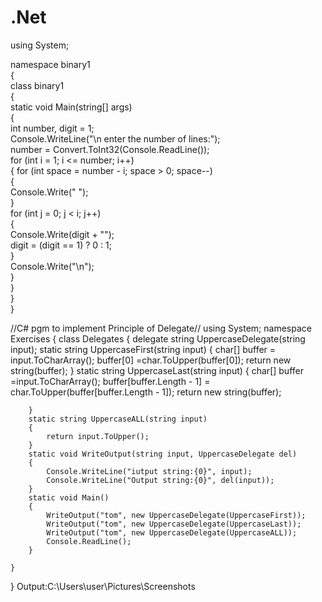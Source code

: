 # .Net
using System;<br>

namespace binary1<br>
{<br>
    class binary1<br>
    {<br>
        static void Main(string[] args)<br>
        {<br>
            int number, digit = 1;<br>
            Console.WriteLine("\n enter the number of lines:");<br>
            number = Convert.ToInt32(Console.ReadLine());<br>
            for (int i = 1; i <= number; i++)<br>
            {
                for (int space = number - i; space > 0; space--)<br>
                {<br>
                    Console.Write(" ");<br>
                }<br>
                for (int j = 0; j < i; j++)<br>
                {<br>
                    Console.Write(digit + "");<br>
                    digit = (digit == 1) ? 0 : 1;<br>
                }<br>
                Console.Write("\n");<br>
            }<br>
        }<br>
    }<br>
}<br>
    

//C# pgm to implement Principle of Delegate//
using System;
 namespace Exercises
{
    class Delegates
    {
        delegate string UppercaseDelegate(string input);
        static string UppercaseFirst(string input)
        {
            char[] buffer = input.ToCharArray();
            buffer[0] =char.ToUpper(buffer[0]);
            return new string(buffer);
        }
        static string UppercaseLast(string input)
        {
            char[] buffer =input.ToCharArray();
            buffer[buffer.Length - 1] = char.ToUpper(buffer[buffer.Length - 1]);
            return new string(buffer);

        }
        static string UppercaseALL(string input)
        {
            return input.ToUpper();
        }
        static void WriteOutput(string input, UppercaseDelegate del)
        {
            Console.WriteLine("iutput string:{0}", input);
            Console.WriteLine("Output string:{0}", del(input));
        }
        static void Main()
        {
            WriteOutput("tom", new UppercaseDelegate(UppercaseFirst));
            WriteOutput("tom", new UppercaseDelegate(UppercaseLast));
            WriteOutput("tom", new UppercaseDelegate(UppercaseALL));
            Console.ReadLine();
        }

    }
}
Output:C:\Users\user\Pictures\Screenshots

